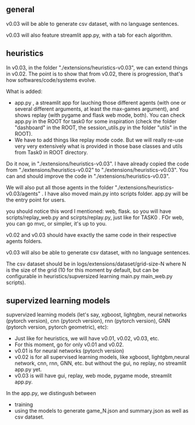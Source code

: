 ## general

v0.03 will be able to generate csv dataset, with no language sentences.


v0.03 will also feature streamlit app.py, with a tab for each algorithm. 

## heuristics 

In v0.03, in the folder "./extensions/heuristics-v0.03", we can extend things in v0.02. The point is to show that from v0.02, there is progression, that's how softwares/code/systems evolve.

What is added:
- app.py , a streamlit app for lauching those different agents (with one or several different arguments, at least the max-games argument), and shows replay (with pygame and flask web mode, both). You can check app.py in the ROOT for task0 for some inspiration (check the folder "dashboard" in the ROOT, the session_utils.py in the folder "utils" in the ROOT).
- We have to add things like replay mode code. But we will really re-use very very extensively what is provided in those base classes and utils from Task0 in ROOT directory. 


Do it now, in "./extensions/heuristics-v0.03". I have already copied the code from "./extensions/heuristics-v0.02" to "./extensions/heuristics-v0.03". You can and should improve the code in "./extensions/heuristics-v0.03".

We will also put all those agents in the folder "./extensions/heuristics-v0.03/agents" .
I have also moved main.py into scripts folder. app.py will be the entry point for users.


you should notice this word I mentioned: web, flask. so you will have scripts/replay_web.py and scirpts/replay.py, just like for TASK0 . FOr web, you can go mvc, or simpler, it's up to you.

v0.02 and v0.03 should have exactly the same code in their respective agents folders.

v0.03 will also be able to generate csv dataset, with no language sentences.

The csv dataset should be in logs/extensions/dataset/grid-size-N  where N is the size of the grid (10 for this moment by default, but can be configurable in heuristics/supversized learning main.py main_web.py scripts).


## supervized learning models

supvervized learning models (let's say, xgboost, lightgbm, neural networks (pytorch version), cnn (pytorch version), rnn (pytorch version), GNN (pytorch version, pytorch geometric), etc):
- Just like for heuristics, we will have v0.01, v0.02, v0.03, etc.
- For this moment, go for only v0.01 and v0.02.
- v0.01 is for neural networks (pytorch version)
- v0.02 is for all supervised learning models, like xgboost, lightgbm,neural network, cnn, rnn, GNN, etc. but without the gui, no replay, no streamlit app.py yet.
- v0.03 is will have gui, replay, web mode, pygame mode, streamlit app.py.

In the app.py, we distingush between 
- training 
- using the models to generate game_N.json and summary.json as well as csv dataset.
